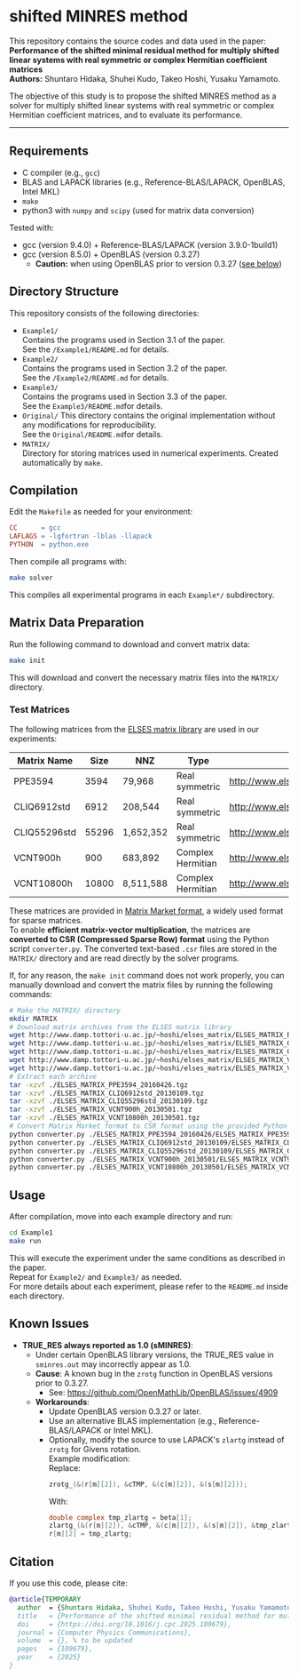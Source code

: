 # shifted MINRES method

This repository contains the source codes and data used in the paper:  
**Performance of the shifted minimal residual method for multiply shifted linear systems with real symmetric or complex Hermitian coefficient matrices**  
**Authors:** Shuntaro Hidaka, Shuhei Kudo, Takeo Hoshi, Yusaku Yamamoto.

The objective of this study is to propose the shifted MINRES method as a solver for multiply shifted linear systems with real symmetric or complex Hermitian coefficient matrices, and to evaluate its performance.

---

## Requirements
- C compiler (e.g., `gcc`)
- BLAS and LAPACK libraries (e.g., Reference-BLAS/LAPACK, OpenBLAS, Intel MKL)
- `make`
- python3 with `numpy` and `scipy` (used for matrix data conversion)

Tested with:
- gcc (version 9.4.0) + Reference-BLAS/LAPACK (version 3.9.0-1build1)
- gcc (version 8.5.0) + OpenBLAS (version 0.3.27)
  - **Caution:** when using OpenBLAS prior to version 0.3.27 ([see below](https://github.com/ShunHidaka/shifted-MINRES-method/tree/main/article#known-issues))

## Directory Structure
This repository consists of the following directories:
- `Example1/`  
  Contains the programs used in Section 3.1 of the paper.  
  See the `/Example1/README.md` for details.
- `Example2/`  
  Contains the programs used in Section 3.2 of the paper.  
  See the `/Example2/README.md` for details.
- `Example3/`  
  Contains the programs used in Section 3.3 of the paper.  
  See the `Example3/README.md`for details.
- `Original/`
  This directory contains the original implementation without any modifications for reproducibility.  
  See the `Original/README.md`for details.
- `MATRIX/`  
  Directory for storing matrices used in numerical experiments. Created automatically by `make`.

## Compilation
Edit the `Makefile` as needed for your environment:
```makefile
CC      = gcc
LAFLAGS = -lgfortran -lblas -llapack
PYTHON  = python.exe
```
Then compile all programs with:
```bash
make solver
```
This compiles all experimental programs in each `Example*/` subdirectory.

## Matrix Data Preparation
Run the following command to download and convert matrix data:
```bash
make init
```
This will download and convert the necessary matrix files into the `MATRIX/` directory.  

### Test Matrices
The following matrices from the [ELSES matrix library](http://www.elses.jp/matrix/) are used in our experiments:

| Matrix Name      | Size    | NNZ        | Type              | Link                                     |
|------------------|---------|------------|-------------------|------------------------------------------|
| PPE3594          | 3594    | 79,968     | Real symmetric    | http://www.elses.jp/matrix/#PPE3594      |
| CLIQ6912std      | 6912    | 208,544    | Real symmetric    | http://www.elses.jp/matrix/#CLIQ6912std  |
| CLIQ55296std     | 55296   | 1,652,352  | Real symmetric    | http://www.elses.jp/matrix/#CLIQ55296std |
| VCNT900h         | 900     | 683,892    | Complex Hermitian | http://www.elses.jp/matrix/#VCNT900h     |
| VCNT10800h       | 10800   | 8,511,588  | Complex Hermitian | http://www.elses.jp/matrix/#VCNT10800h   |

These matrices are provided in [Matrix Market format](https://math.nist.gov/MatrixMarket/), a widely used format for sparse matrices.  
To enable **efficient matrix-vector multiplication**, the matrices are **converted to CSR (Compressed Sparse Row) format** using the Python script `converter.py`.
The converted text-based `.csr` files are stored in the `MATRIX/` directory and are read directly by the solver programs.

If, for any reason, the `make init` command does not work properly, you can manually download and convert the matrix files by running the following commands:
```bash
# Make the MATRIX/ directory
mkdir MATRIX
# Download matrix archives from the ELSES matrix library
wget http://www.damp.tottori-u.ac.jp/~hoshi/elses_matrix/ELSES_MATRIX_PPE3594_20160426.tgz
wget http://www.damp.tottori-u.ac.jp/~hoshi/elses_matrix/ELSES_MATRIX_CLIQ6912std_20130109.tgz
wget http://www.damp.tottori-u.ac.jp/~hoshi/elses_matrix/ELSES_MATRIX_CLIQ55296std_20130109.tgz
wget http://www.damp.tottori-u.ac.jp/~hoshi/elses_matrix/ELSES_MATRIX_VCNT900h_20130501.tgz
wget http://www.damp.tottori-u.ac.jp/~hoshi/elses_matrix/ELSES_MATRIX_VCNT10800h_20130501.tgz
# Extract each archive
tar -xzvf ./ELSES_MATRIX_PPE3594_20160426.tgz
tar -xzvf ./ELSES_MATRIX_CLIQ6912std_20130109.tgz
tar -xzvf ./ELSES_MATRIX_CLIQ55296std_20130109.tgz
tar -xzvf ./ELSES_MATRIX_VCNT900h_20130501.tgz
tar -xzvf ./ELSES_MATRIX_VCNT10800h_20130501.tgz
# Convert Matrix Market format to CSR format using the provided Python script
python converter.py ./ELSES_MATRIX_PPE3594_20160426/ELSES_MATRIX_PPE3594_20160426_A.mtx MATRIX/PPE3594_A.csr
python converter.py ./ELSES_MATRIX_CLIQ6912std_20130109/ELSES_MATRIX_CLIQ6912std_A.mtx MATRIX/CLIQ6912std_A.csr
python converter.py ./ELSES_MATRIX_CLIQ55296std_20130109/ELSES_MATRIX_CLIQ55296std_A.mtx MATRIX/CLIQ55296std_A.csr
python converter.py ./ELSES_MATRIX_VCNT900h_20130501/ELSES_MATRIX_VCNT900h_A.mtx MATRIX/VCNT900h_A.csr
python converter.py ./ELSES_MATRIX_VCNT10800h_20130501/ELSES_MATRIX_VCNT10800h_A.mtx MATRIX/VCNT10800h_A.csr
```

## Usage
After compilation, move into each example directory and run:
```bash
cd Example1
make run
```
This will execute the experiment under the same conditions as described in the paper.  
Repeat for `Example2/` and `Example3/` as needed.  
For more details about each experiment, please refer to the `README.md` inside each directory.

## Known Issues
- **TRUE_RES always reported as 1.0 (sMINRES)**:
  - Under certain OpenBLAS library versions, the TRUE_RES value in `sminres.out` may incorrectly appear as 1.0.
  - **Cause**: A known bug in the `zrotg` function in OpenBLAS versions prior to 0.3.27.
    - See: https://github.com/OpenMathLib/OpenBLAS/issues/4909
  - **Workarounds**:
    - Update OpenBLAS version 0.3.27 or later.
    - Use an alternative BLAS implementation (e.g., Reference-BLAS/LAPACK or Intel MKL).
    - Optionally, modify the source to use LAPACK's `zlartg` instead of `zrotg` for Givens rotation.  
      Example modification:  
      Replace:
      ```c
      zrotg_(&(r[m][2]), &cTMP, &(c[m][2]), &(s[m][2]));
      ```
      With:
      ```c
      double complex tmp_zlartg = beta[1];
      zlartg_(&(r[m][2]), &cTMP, &(c[m][2]), &(s[m][2]), &tmp_zlartg);
      r[m][2] = tmp_zlartg;
      ```

## Citation
If you use this code, please cite:
``` bibtex
@article{TEMPORARY
  author  = {Shuntaro Hidaka, Shuhei Kudo, Takeo Hoshi, Yusaku Yamamoto},
  title   = {Performance of the shifted minimal residual method for multiply shifted linear systems with real symmetric or complex Hermitian coefficient matrices},
  doi     = {https://doi.org/10.1016/j.cpc.2025.109679},
  journal = {Computer Physics Communications},
  volume  = {}, % to be updated
  pages   = {109679},
  year    = {2025}
}
```
